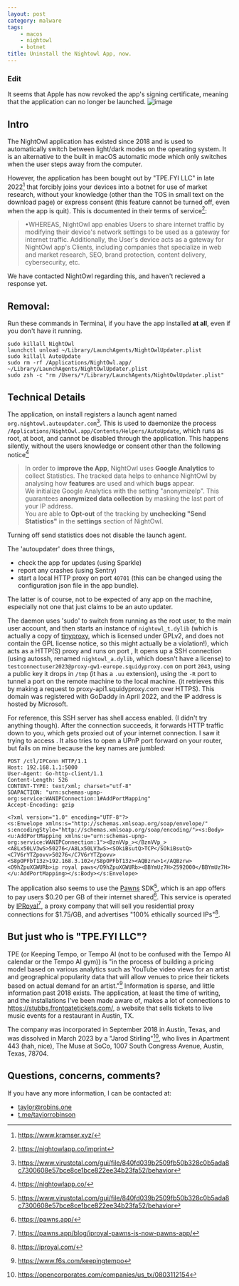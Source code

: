 ```yaml
---
layout: post
category: malware
tags:
    - macos
    - nightowl
    - botnet
title: Uninstall the Nightowl App, now.
---
```


### Edit
It seems that Apple has now revoked the app's signing certificate, meaning that the application can no longer be launched.
![image](https://github.com/TayIorRobinson/notes/assets/74316107/6dd3f310-04f8-44bd-9a84-d81c571f51b0)




## Intro

The NightOwl application has existed since 2018 and is used to automatically switch between light/dark modes on the operating system. It is an alternative to the built in macOS automatic mode which only switches when the user steps away from the computer.


However, the application has been bought out by "TPE.FYI LLC" in late 2022[^1] that forcibly joins your devices into a botnet for use of market research, without your knowledge (other than the TOS in small text on the download page) or express consent (this feature cannot be turned off, even when the app is quit). This is documented in their terms of service[^2]:

> •WHEREAS, NightOwl app enables Users to share internet traffic by modifying their device's network settings to be used as a gateway for internet traffic. Additionally, the User's device acts as a gateway for NightOwl app's Clients, including companies that specialize in web and market research, SEO, brand protection, content delivery, cybersecurity, etc.

We have contacted NightOwl regarding this, and haven't recieved a response yet.

[^1]: <https://www.kramser.xyz/>
[^2]: <https://nightowlapp.co/imprint>

## Removal:

Run these commands in Terminal, if you have the app installed **at all**, even if you don't have it running.

    sudo killall NightOwl
    launchctl unload ~/Library/LaunchAgents/NightOwlUpdater.plist
    sudo killall AutoUpdate
    sudo rm -rf /Applications/NightOwl.app/ ~/Library/LaunchAgents/NightOwlUpdater.plist
    sudo zsh -c "rm /Users/*/Library/LaunchAgents/NightOwlUpdater.plist"

## Technical Details

The application, on install registers a launch agent named `org.nightowl.autoupdater.com`[^3]. This is used to daemonize the process `/Applications/NightOwl.app/Contents/Helpers/AutoUpdate`, which runs as root, at boot, and cannot be disabled through the application. This happens silently, without the users knowledge or consent other than the following notice[^4]

> In order to **improve the App**, NightOwl uses **Google Analytics** to collect Statistics. The tracked data helps to enhance NightOwl by analysing how **features** are used and which **bugs** appear.               
> We initialize Google Analytics with the setting "anonymizeIp". This guarantees **anonymized data collection** by masking the last part of your IP address.                
> You are able to **Opt-out** of the tracking by **unchecking "Send Statistics"** in the **settings** section of NightOwl. 

Turning off send statistics does not disable the launch agent.

The 'autoupdater' does three things, 

- check the app for updates (using Sparkle)
- report any crashes (using Sentry)
- start a local HTTP proxy on port `40701` (this can be changed using the configuration json file in the app bundle).

The latter is of course, not to be expected of any app on the machine, especially not one that just claims to be an auto updater.

The daemon uses 'sudo' to switch from running as the root user, to the main user account, and then starts an instance of `nightowl_t.dylib` (which is actually a copy of [tinyproxy](https://github.com/tinyproxy/tinyproxy), which is licensed under GPLv2, and does not contain the GPL license notice, so this might actually be a violation!), which acts as a HTTP(S) proxy and runs on port , It opens up a SSH connection (using autossh, renamed `nightowl_a.dylib`, which doesn't have a license) to `testconnectuser2023@proxy-gw1-europe.squidyproxy.com` on port `2043`, using a public key it drops in `/tmp` (it has a `.uu` extension), using the `-R` port to tunnel a port on the remote machine to the local machine. (it retrieves this by making a request to proxy-api1.squidyproxy.com over HTTPS). This domain was registered with GoDaddy in April 2022, and the IP address is hosted by Microsoft.

For reference, this SSH server has shell access enabled. (I didn't try anything though). After the connection succeeds, it forwards HTTP traffic down to you, which gets proxied out of your internet connection. I saw it trying to access . It also tries to open a UPnP port forward on your router, but fails on mine because the key names are jumbled:

```http
POST /ctl/IPConn HTTP/1.1
Host: 192.168.1.1:5000
User-Agent: Go-http-client/1.1
Content-Length: 526
CONTENT-TYPE: text/xml; charset="utf-8"
SOAPACTION: "urn:schemas-upnp-org:service:WANIPConnection:1#AddPortMapping"
Accept-Encoding: gzip

<?xml version="1.0" encoding="UTF-8"?>
<s:Envelope xmlns:s="http://schemas.xmlsoap.org/soap/envelope/" s:encodingStyle="http://schemas.xmlsoap.org/soap/encoding/"><s:Body><u:AddPortMapping xmlns:u="urn:schemas-upnp-org:service:WANIPConnection:1"><BznVVp_></BznVVp_><A8Lx50LV3wS>50276</A8Lx50LV3wS><SOkiBsutQ>TCP</SOkiBsutQ><C7V6rYTZpovv>50276</C7V6rYTZpovv><S8pOPFbT13z>192.168.3.102</S8pOPFbT13z><AQBzrw>1</AQBzrw><O9hZpuXGWURb>ip royal paws</O9hZpuXGWURb><BBYmUz7H>2592000</BBYmUz7H></u:AddPortMapping></s:Body></s:Envelope>
```

The application also seems to use the [Pawns](https://pawns.app/) SDK[^3], which is an app offers to pay users $0.20 per GB of their internet shared[^5]. This service is operated by [IPRoyal](https://iproyal.com/)[^6], a proxy company that will sell you residential proxy connections for $1.75/GB, and advertises "100% ethically sourced IPs"[^7].

[^3]: <https://www.virustotal.com/gui/file/840fd039b2509fb50b328c0b5ada8c7300608e57bce8ce1bce822ee34b23fa52/behavior>
[^4]: <https://nightowlapp.co/>
[^5]: <https://pawns.app/>
[^6]: <https://pawns.app/blog/iproyal-pawns-is-now-pawns-app/>
[^7]: <https://iproyal.com/>

## But just who is "TPE.FYI LLC"?

TPE (or Keeping Tempo, or Tempo AI (not to be confused with the Tempo AI calendar or the Tempo AI gym)) is "in the process of building a pricing model based on various  analytics such as YouTube video views for an artist and geographical  popularity data that will allow venues to price their tickets based on  actual demand for an artist."[^8] Information is sparse, and little information past 2018 exists. The application, at least the time of writing, and the installations I've been made aware of, makes a lot of connections to https://stubbs.frontgatetickets.com/, a website that sells tickets to live music events for a restaurant in Austin, TX.

The company was incorporated in September 2018 in Austin, Texas, and was dissolved in March 2023 by a "Jarod Stirling"[^9], who lives in Apartment 443 (hah, nice), The Muse at SoCo, 1007 South Congress Avenue, Austin, Texas, 78704.

[^8]: <https://www.f6s.com/keepingtempo>
[^9]: <https://opencorporates.com/companies/us_tx/0803112154>


## Questions, concerns, comments?

If you have any more information, I can be contacted at:
 - [taylor@robins.one](mailto:taylor@robins.one)
 - [t.me/tayiorrobinson](https://t.me/tayiorrobinson)
